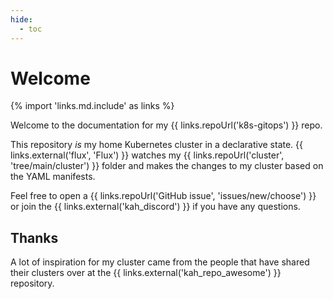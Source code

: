 ```yaml
---
hide:
  - toc
---
```

# Welcome

{% import 'links.md.include' as links %}

Welcome to the documentation for my {{ links.repoUrl('k8s-gitops') }} repo.

This repository _is_ my home Kubernetes cluster in a declarative state. {{ links.external('flux', 'Flux') }} watches my {{ links.repoUrl('cluster', 'tree/main/cluster') }} folder and makes the changes to my cluster based on the YAML manifests.

Feel free to open a {{ links.repoUrl('GitHub issue', 'issues/new/choose') }} or join the {{ links.external('kah_discord') }} if you have any questions.

## Thanks

A lot of inspiration for my cluster came from the people that have shared their clusters over at the {{ links.external('kah_repo_awesome') }} repository.
